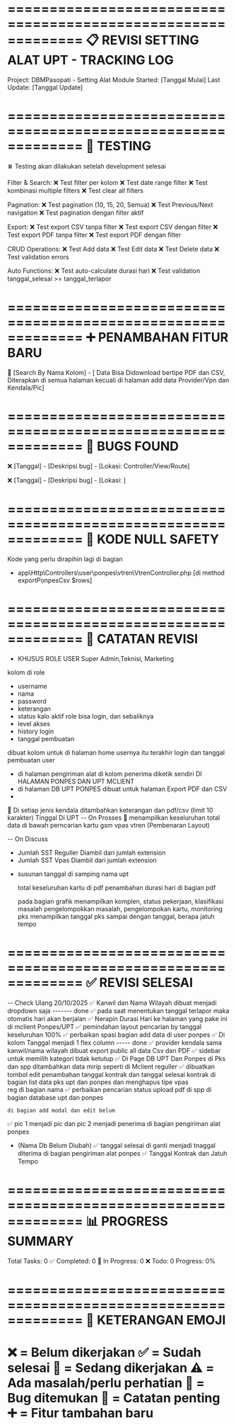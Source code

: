=============================================================
📋 REVISI SETTING ALAT UPT - TRACKING LOG
=============================================================
Project: DBMPasopati - Setting Alat Module
Started: [Tanggal Mulai]
Last Update: [Tanggal Update]

=============================================================
🧪 TESTING
=============================================================
⏸️ Testing akan dilakukan setelah development selesai

Filter & Search:
❌ Test filter per kolom
❌ Test date range filter
❌ Test kombinasi multiple filters
❌ Test clear all filters

Pagination:
❌ Test pagination (10, 15, 20, Semua)
❌ Test Previous/Next navigation
❌ Test pagination dengan filter aktif

Export:
❌ Test export CSV tanpa filter
❌ Test export CSV dengan filter
❌ Test export PDF tanpa filter
❌ Test export PDF dengan filter

CRUD Operations:
❌ Test Add data
❌ Test Edit data
❌ Test Delete data
❌ Test validation errors

Auto Functions:
❌ Test auto-calculate durasi hari
❌ Test validation tanggal_selesai >= tanggal_terlapor

=============================================================
➕ PENAMBAHAN FITUR BARU
=============================================================
🔄 [Search By Nama Kolom] - [ Data Bisa Didownload bertipe PDF dan CSV, Diterapkan di semua halaman kecuali di halaman add data Provider/Vpn dan Kendala/Pic]

=============================================================
🐛 BUGS FOUND
=============================================================

❌ [Tanggal] - [Deskripsi bug] - [Lokasi: Controller/View/Route]

❌ [Tanggal] - [Deskripsi bug] - [Lokasi: ]

=============================================================
📝 KODE NULL SAFETY
=============================================================

Kode yang perlu dirapihin lagi di bagian

- app\Http\Controllers\user\ponpes\vtren\VtrenController.php [di method exportPonpesCsv $rows]

=============================================================
📝 CATATAN REVISI
=============================================================

- KHUSUS ROLE USER
 Super Admin,Teknisi, Marketing

 kolom di role 
 - username
 - nama
 - password
 - keterangan
 - status kalo aktif role bisa login, dan sebaliknya
 - level akses 
 - history login 
 - tanggal pembuatan

 dibuat kolom untuk di halaman home usernya itu 
 terakhir login dan tanggal pembuatan user

 



- di halaman pengiriman alat di kolom penerima diketik sendiri DI HALAMAN PONPES DAN UPT MCLIENT
- di halaman DB UPT PONPES dibuat untuk halaman Export PDF dan CSV
-



🔄 Di setiap jenis kendala ditambahkan keterangan dan pdf/csv (limit 10 karakter) Tinggal Di UPT
-- On Prosses
🔄 menampilkan keseluruhan total data di bawah perncarian kartu gsm vpas vtren
(Pembenaran Layout)


-- On Discuss
- Jumlah SST Reguller Diambil dari jumlah extension
- Jumlah SST Vpas Diambil dari jumlah extension



<!-- - menu user di limit 1000 data -->
<!-- - kartu terpakai/hari menjadi kartu terpakai dibahian kartu -->
- susunan tanggal di samping nama upt 

  total keseluruhan kartu di pdf
  penambahan durasi hari di bagian pdf

  pada bagian grafik menampilkan komplen, status pekerjaan, klasifikasi masalah pengelompokkan masalah, pengelompokan kartu, monitoring pks menampilkan tanggal pks sampai dengan tanggal, berapa jatuh tempo


=============================================================
✅ REVISI SELESAI
=============================================================

-- Check Ulang 
20/10/2025
✅ Kanwil dan Nama Wilayah dibuat menjadi dropdown saja ------- done
✅ pada saat menentukan tanggal terlapor maka otomatis hari akan berjalan
✅ Nerapin Durasi Hari ke halaman yang pake ini di mclient Ponpes/UPT
✅ pemindahan layout pencarian by tanggal keseluruhan 100%
✅ perbaikan spasi bagian add data di user ponpes
✅ Di kolom Tanggal menjadi 1 flex column ----- done
✅ provider kendala sama kanwil/nama wilayah dibuat export public all data Csv dan PDF
✅ sidebar untuk memilih kategori tidak ketutup
✅ Di Page DB UPT Dan Ponpes di Pks dan spp ditambahkan data mirip seperti di Mclient reguller
✅ dibuatkan tombol edit penambahan tanggal kontrak dan tanggal selesai kontrak di bagian list data pks upt dan ponpes dan menghapus tipe vpas reg di bagian nama
✅ perbaikan pencarian status upload pdf di spp di bagian database upt dan ponpes

    di bagian add modal dan edit belum
✅ pic 1 menjadi pic dan pic 2 menjadi penerima di bagian pengiriman alat ponpes
- (Nama Db Belum Diubah)
✅ tanggal selesai di ganti menjadi tnaggal diterima di bagian pengiriman alat ponpes
✅ Tanggal Kontrak dan Jatuh Tempo



=============================================================
📊 PROGRESS SUMMARY
=============================================================
Total Tasks: 0
✅ Completed: 0
🔄 In Progress: 0
❌ Todo: 0
Progress: 0%

=============================================================
📌 KETERANGAN EMOJI
=============================================================
❌ = Belum dikerjakan
✅ = Sudah selesai
🔄 = Sedang dikerjakan
⚠️ = Ada masalah/perlu perhatian
🐛 = Bug ditemukan
📝 = Catatan penting
➕ = Fitur tambahan baru
=============================================================
